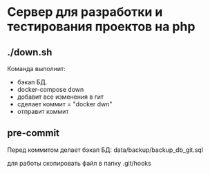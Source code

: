 # Сервер для разработки и тестирования проектов на php

## ./down.sh

Команда выполнит:

* бэкап БД.
* docker-compose down
* добавит все изменения в гит
* сделает коммит = "docker dwn"
* отправит коммит

## pre-commit

Перед коммитом делает бэкап БД: data/backup/backup_db_git.sql

для работы скопировать файл в папку .git/hooks
